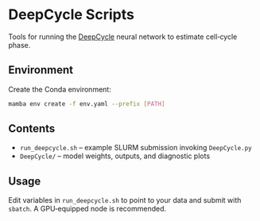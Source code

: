 # DeepCycle Scripts

Tools for running the [DeepCycle](https://github.com/MCalebO/DeepCycle) neural network to estimate cell‑cycle phase.

## Environment
Create the Conda environment:

```bash
mamba env create -f env.yaml --prefix [PATH]
```

## Contents
- `run_deepcycle.sh` – example SLURM submission invoking `DeepCycle.py`
- `DeepCycle/` – model weights, outputs, and diagnostic plots

## Usage
Edit variables in `run_deepcycle.sh` to point to your data and submit with `sbatch`. A GPU‑equipped node is recommended.
